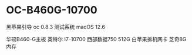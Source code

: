 # OC-B460G-10700
黑苹果引导
oc 0.8.3
测试系统 macOS 12.6

华硕B460-G主板
英特尔 I7-10700
西部数据750 512G
白苹果拆机网卡
芝奇8G 内存


